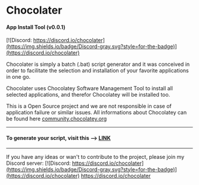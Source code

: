 # Chocolater
#### App Install Tool (v0.0.1)
[![Discord: https://discord.io/chocolater](https://img.shields.io/badge/Discord-gray.svg?style=for-the-badge)](https://discord.io/chocolater)

Chocolater is simply a batch (.bat) script generator and it was conceived in order to facilitate the selection and installation of your favorite applications in one go.

Chocolater uses Chocolatey Software Management Tool to install all selected applications, and therefor Chocolatey will be installed too.

This is a Open Source project and we are not responsible in case of application failure or similar issues. All informations about Chocolatey can be found here [community.chocolatey.org](https://community.chocolatey.org "community.chocolatey.org")

------------
#### To generate your script, visit this --> [LINK](https://rawcdn.githack.com/mariosemes/Chocolater/main/generator.html "LINK")

------------
If you have any ideas or wan't to contribute to the project, please join my Discord server:
[![Discord: https://discord.io/chocolater](https://img.shields.io/badge/Discord-gray.svg?style=for-the-badge)](https://discord.io/chocolater)
https://discord.io/chocolater